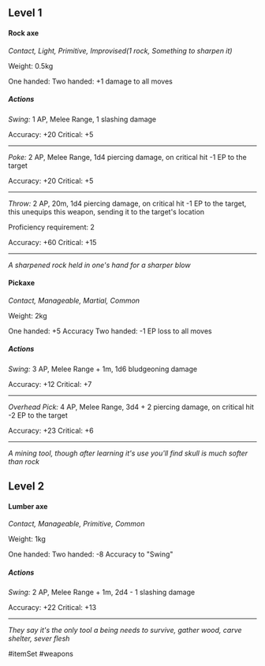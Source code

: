 ## Level 1
#### Rock axe
*Contact, Light, Primitive, Improvised(1 rock, Something to sharpen it)*

Weight: 0.5kg

One handed:
Two handed: +1 damage to all moves
##### Actions

*Swing:* 1 AP, Melee Range, 1 slashing damage

Accuracy: +20
Critical: +5

---

*Poke:* 2 AP, Melee Range, 1d4 piercing damage, on critical hit -1 EP to the target

Accuracy: +20
Critical: +5

---

*Throw:* 2 AP, 20m, 1d4 piercing damage, on critical hit -1 EP to the target, this unequips this weapon, sending it to the target's location

Proficiency requirement: 2

Accuracy: +60
Critical: +15

---
*A sharpened rock held in one's hand for a sharper blow*

#### Pickaxe
*Contact, Manageable, Martial, Common*

Weight: 2kg

One handed: +5 Accuracy
Two handed: -1 EP loss to all moves
##### Actions

*Swing:* 3 AP, Melee Range + 1m, 1d6 bludgeoning damage

Accuracy: +12
Critical: +7

---

*Overhead Pick:* 4 AP, Melee Range, 3d4 + 2 piercing damage, on critical hit -2 EP to the target

Accuracy: +23
Critical: +6

---
*A mining tool, though after learning it's use you'll find skull is much softer than rock*

## Level 2
#### Lumber axe
*Contact, Manageable, Primitive, Common*

Weight: 1kg

One handed:
Two handed: -8 Accuracy to "Swing"
##### Actions

*Swing:* 2 AP, Melee Range + 1m, 2d4 - 1 slashing damage

Accuracy: +22
Critical: +13

---
*They say it's the only tool a being needs to survive, gather wood, carve shelter, sever flesh*

#itemSet #weapons